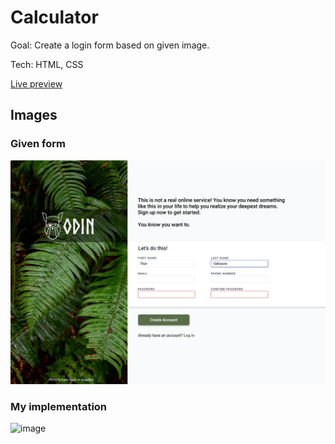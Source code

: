 # Calculator

Goal: Create a login form based on given image.

Tech: HTML, CSS

[Live preview](https://miha-f.github.io/the-odin-project-monorepo/sign_up_form)

## Images

### Given form
![image](https://github.com/miha-f/the-odin-project-monorepo/blob/main/sign_up_form/sign-up-form.png)

### My implementation
![image](https://github.com/user-attachments/assets/79e2d77f-520a-4507-90b2-fdc36f0cad97)
